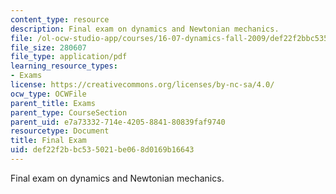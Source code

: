 ```yaml
---
content_type: resource
description: Final exam on dynamics and Newtonian mechanics.
file: /ol-ocw-studio-app/courses/16-07-dynamics-fall-2009/def22f2bbc535021be068d0169b16643_MIT16_07F09_final07.pdf
file_size: 280607
file_type: application/pdf
learning_resource_types:
- Exams
license: https://creativecommons.org/licenses/by-nc-sa/4.0/
ocw_type: OCWFile
parent_title: Exams
parent_type: CourseSection
parent_uid: e7a73332-714e-4205-8841-80839faf9740
resourcetype: Document
title: Final Exam
uid: def22f2b-bc53-5021-be06-8d0169b16643
---
```

Final exam on dynamics and Newtonian mechanics.